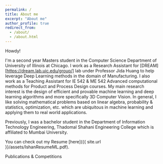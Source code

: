 ```yaml
---
permalink: /
title: About me
excerpt: "About me"
author_profile: true
redirect_from: 
  - /about/
  - /about.html
---
```


Howdy!

I'm a second year Masters student in the Computer Science Department of University of Illinois at Chicago. I work as a Research Assistant for [DREAM] [https://dream.lab.uic.edu/group/] lab under Professor Jida Huang to help leverage Deep Learning methods in the domain of Manufacturing. I also work as a Teaching Assistant for IE 542 & ME 542 Advanced computational methods for Product and Process Design courses. My main research interest is the design of efficient and provable machine learning and deep learning algorithms and more specifically 3D Computer Vision. In general, I like solving mathematical problems based on linear algebra, probability & statistics, optimization, etc. which are ubiquitous in machine learning and applying them to real world applications.

Previously, I was a bachelor student in the Department of Information Technology Engineering, Thadomal Shahani Engineering College which is affiliated to Mumbai University.


You can check out my Resume [here]({{ site.url }}/assets/IshanResumeML.pdf).

Publications & Competitions
